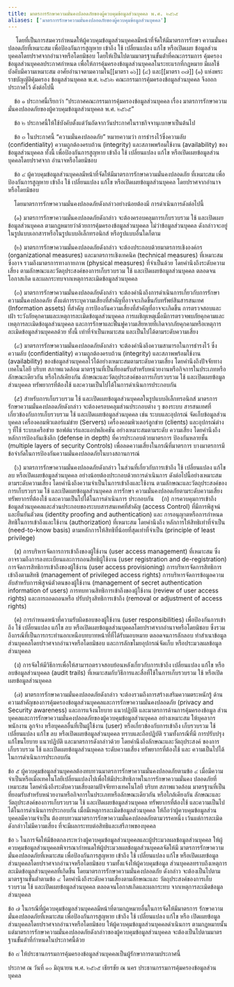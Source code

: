 ```yaml
---
title: มาตรการรักษาความมั่นคงปลอดภัยของผู้ควบคุมข้อมูลส่วนบุคคล พ.ศ. ๒๕๖๕
aliases: ['มาตรการรักษาความมั่นคงปลอดภัยของผู้ควบคุมข้อมูลส่วนบุคคล']
---
```



&emsp; โดยที่เป็นการสมควรกําหนดให้ผู้ควบคุมข้อมูลส่วนบุคคลมีหน้าที่จัดให้มีมาตรการรักษา
ความมั่นคงปลอดภัยที่เหมาะสม เพื่อป้องกันการสูญหาย เข้าถึง ใช้ เปลี่ยนแปลง
แก้ไข หรือเปิดเผย ข้อมูลส่วนบุคคลโดยปราศจากอํานาจหรือโดยมิชอบ
โดยให้เป็นไปตามมาตรฐานขั้นต่ําที่คณะกรรมการ คุ้มครองข้อมูลส่วนบุคคลประกาศกําหนด
เพื่อให้การคุ้มครองข้อมูลส่วนบุคคลในระยะแรกที่กฎหมาย มีผลใช้บังคับมีความเหมาะสม
อาศัยอํานาจตามความใน[[มาตรา ๑๖]] (๔) และ[[มาตรา ๓๗]] (๑)
แห่งพระราชบัญญัติคุ้มครอง ข้อมูลส่วนบุคคล พ.ศ. ๒๕๖๒
คณะกรรมการคุ้มครองข้อมูลส่วนบุคคล จึงออกประกาศไว้ ดังต่อไปนี้

&emsp;ข้อ ๑ ประกาศนี้เรียกว่า “ประกาศคณะกรรมการคุ้มครองข้อมูลส่วนบุคคล เรื่อง
มาตรการรักษาความมั่นคงปลอดภัยของผู้ควบคุมข้อมูลส่วนบุคคล พ.ศ. ๒๕๖๕”

&emsp;ข้อ ๒ ประกาศนี้ให้ใช้บังคับตั้งแต่วันถัดจากวันประกาศในราชกิจจานุเบกษาเป็นต้นไป

&emsp;ข้อ ๓ ในประกาศนี้
“ความมั่นคงปลอดภัย” หมายความว่า การธํารงไว้ซึ่งความลับ (confidentiality)
ความถูกต้องครบถ้วน (integrity) และสภาพพร้อมใช้งาน (availability)
ของข้อมูลส่วนบุคคล ทั้งนี้ เพื่อป้องกันการสูญหาย เข้าถึง ใช้ เปลี่ยนแปลง แก้ไข
หรือเปิดเผยข้อมูลส่วนบุคคลโดยปราศจาก อํานาจหรือโดยมิชอบ

&emsp;ข้อ ๔ ผู้ควบคุมข้อมูลส่วนบุคคลมีหน้าที่จัดให้มีมาตรการรักษาความมั่นคงปลอดภัย
ที่เหมาะสม เพื่อป้องกันการสูญหาย เข้าถึง ใช้ เปลี่ยนแปลง แก้ไข
หรือเปิดเผยข้อมูลส่วนบุคคล โดยปราศจากอํานาจหรือโดยมิชอบ

&emsp;โดยมาตรการรักษาความมั่นคงปลอดภัยดังกล่าวอย่างน้อยต้องมี การดําเนินการดังต่อไปนี้

&emsp;(๑) มาตรการรักษาความมั่นคงปลอดภัยดังกล่าว จะต้องครอบคลุมการเก็บรวบรวม
ใช้ และเปิดเผยข้อมูลส่วนบุคคล ตามกฎหมายว่าด้วยการคุ้มครองข้อมูลส่วนบุคคล
ไม่ว่าข้อมูลส่วนบุคคล ดังกล่าวจะอยู่ในรูปแบบเอกสารหรือในรูปแบบอิเล็กทรอนิกส์
หรือรูปแบบอื่นใดก็ตาม

&emsp;(๒) มาตรการรักษาความมั่นคงปลอดภัยดังกล่าว
จะต้องประกอบด้วยมาตรการเชิงองค์กร (organizational measures)
และมาตรการเชิงเทคนิค (technical measures) ที่เหมาะสม ซึ่งอาจ
รวมถึงมาตรการทางกายภาพ (physical measures) ที่จําเป็นด้วย
โดยคํานึงถึงระดับความเสี่ยง ตามลักษณะและวัตถุประสงค์ของการเก็บรวบรวม ใช้
และเปิดเผยข้อมูลส่วนบุคคล ตลอดจนโอกาสเกิด และผลกระทบจากเหตุการละเมิดข้อมูลส่วนบุคคล

&emsp;(๓) มาตรการรักษาความมั่นคงปลอดภัยดังกล่าว
จะต้องคํานึงถึงการดําเนินการเกี่ยวกับการรักษา ความมั่นคงปลอดภัย
ตั้งแต่การระบุความเสี่ยงที่สําคัญที่อาจจะเกิดขึ้นกับทรัพย์สินสารสนเทศ
(Information assets) ที่สําคัญ การป้องกันความเสี่ยงที่สําคัญที่อาจจะเกิดขึ้น
การตรวจสอบและเฝ้า ระวังภัยคุกคามและเหตุการละเมิดข้อมูลส่วนบุคคล
การเผชิญเหตุเมื่อมีการตรวจพบภัยคุกคามและ เหตุการละเมิดข้อมูลส่วนบุคคล
และการรักษาและฟื้นฟูความเสียหายที่เกิดจากภัยคุกคามหรือเหตุการ
ละเมิดข้อมูลส่วนบุคคลด้วย ทั้งนี้ เท่าที่จําเป็นเหมาะสม
และเป็นไปได้ตามระดับความเสี่ยง

&emsp;(๔) มาตรการรักษาความมั่นคงปลอดภัยดังกล่าว
จะต้องคํานึงถึงความสามารถในการธํารงไว้ ซึ่งความลับ (confidentiality)
ความถูกต้องครบถ้วน (integrity) และสภาพพร้อมใช้งาน (availability)
ของข้อมูลส่วนบุคคลไว้ได้อย่างเหมาะสมตามระดับความเสี่ยง
โดยคํานึงถึงปัจจัยทางเทคโนโลยี บริบท สภาพแวดล้อม
มาตรฐานที่เป็นที่ยอมรับสําหรับหน่วยงานหรือกิจการในประเภทหรือลักษณะเดียวกัน
หรือใกล้เคียงกัน ลักษณะและวัตถุประสงค์ของการเก็บรวบรวม ใช้
และเปิดเผยข้อมูลส่วนบุคคล ทรัพยากรที่ต้องใช้
และความเป็นไปได้ในการดําเนินการประกอบกัน

&emsp;(๕) สําหรับการเก็บรวบรวม ใช้ และเปิดเผยข้อมูลส่วนบุคคลในรูปแบบอิเล็กทรอนิกส์
มาตรการรักษาความมั่นคงปลอดภัยดังกล่าว จะต้องครอบคลุมส่วนประกอบต่าง ๆ
ของระบบ สารสนเทศที่เกี่ยวข้องกับการเก็บรวบรวม ใช้ และเปิดเผยข้อมูลส่วนบุคคล
เช่น ระบบและอุปกรณ์ จัดเก็บข้อมูลส่วนบุคคล เครื่องคอมพิวเตอร์แม่ข่าย (Servers)
เครื่องคอมพิวเตอร์ลูกข่าย (clients) และอุปกรณ์ต่าง ๆ ที่ใช้ ระบบเครือข่าย
ซอฟต์แวร์และแอปพลิเคชัน อย่างเหมาะสมตามระดับ ความเสี่ยง
โดยคํานึงถึงหลักการป้องกันเชิงลึก (defense in depth) ที่ควรประกอบด้วยมาตรการ
ป้องกันหลายชั้น (multiple layers of security Controls) เพื่อลดความเสี่ยงในกรณีที่มาตรการ
บางมาตรการมีข้อจํากัดในการป้องกันความมั่นคงปลอดภัยในบางสถานการณ์

&emsp;(๖) มาตรการรักษาความมั่นคงปลอดภัยดังกล่าว ในส่วนที่เกี่ยวกับการเข้าถึง ใช้
เปลี่ยนแปลง แก้ไข ลบ หรือเปิดเผยข้อมูลส่วนบุคคล
อย่างน้อยต้องประกอบด้วยการดําเนินการ ดังต่อไปนี้อย่างเหมาะสมตามระดับความเสี่ยง
โดยคํานึงถึงความจําเป็นในการเข้าถึงและใช้งาน ตามลักษณะและวัตถุประสงค์ของการเก็บรวบรวม
ใช้ และเปิดเผยข้อมูลส่วนบุคคล การรักษา ความมั่นคงปลอดภัยตามระดับความเสี่ยง ทรัพยากรที่ต้องใช้
และความเป็นไปได้ในการดําเนินการ ประกอบกัน
&emsp;(ก) การควบคุมการเข้าถึงข้อมูลส่วนบุคคลและส่วนประกอบของระบบสารสนเทศที่สําคัญ
(access Control) ที่มีการพิสูจน์และยืนยันตัวตน (identity proofing and authentication) และ
การอนุญาตหรือการกําหนดสิทธิในการเข้าถึงและใช้งาน (authorization) ที่เหมาะสม
โดยคํานึงถึง หลักการให้สิทธิเท่าที่จําเป็น (need-to-know basis)
ตามหลักการให้สิทธิที่น้อยที่สุดเท่าที่จําเป็น (principle of least privilege)

&emsp;(ข) การบริหารจัดการการเข้าถึงของผู้ใช้งาน (user access management) ที่เหมาะสม
ซึ่งอาจรวมถึงการลงทะเบียนและการถอนสิทธิผู้ใช้งาน (user registration and de-registration)
การจัดการสิทธิการเข้าถึงของผู้ใช้งาน (user access provisioning)
การบริหารจัดการสิทธิการเข้าถึงตามสิทธิ (management of privileged access rights)
การบริหารจัดการข้อมูลความลับสําหรับการพิสูจน์ตัวตนของผู้ใช้งาน (management of secret authentication information of users)
การทบทวนสิทธิการเข้าถึงของผู้ใช้งาน (review of user access rights)
และการถอดถอนหรือ ปรับปรุงสิทธิการเข้าถึง (removal or adjustment of access rights)

&emsp;(ค) การกําหนดหน้าที่ความรับผิดชอบของผู้ใช้งาน (user responsibilities)
เพื่อป้องกันการเข้าถึง ใช้ เปลี่ยนแปลง แก้ไข ลบ
หรือเปิดเผยข้อมูลส่วนบุคคลโดยปราศจากอํานาจหรือโดยมิชอบ
ซึ่งรวมถึงกรณีที่เป็นการกระทํานอกเหนือบทบาทหน้าที่ที่ได้รับมอบหมาย
ตลอดจนการลักลอบ ทําสําเนาข้อมูลส่วนบุคคลโดยปราศจากอํานาจหรือโดยมิชอบ
และการลักขโมยอุปกรณ์จัดเก็บ หรือประมวลผลข้อมูลส่วนบุคคล

&emsp;(ง) การจัดให้มีวิธีการเพื่อให้สามารถตรวจสอบย้อนหลังเกี่ยวกับการเข้าถึง
เปลี่ยนแปลง แก้ไข หรือลบข้อมูลส่วนบุคคล (audit trails)
ที่เหมาะสมกับวิธีการและสื่อที่ใช้ในการเก็บรวบรวม ใช้ หรือเปิดเผยข้อมูลส่วนบุคคล

&emsp;(๗) มาตรการรักษาความมั่นคงปลอดภัยดังกล่าว
จะต้องรวมถึงการสร้างเสริมความตระหนักรู้
ด้านความสําคัญของการคุ้มครองข้อมูลส่วนบุคคลและการรักษาความมั่นคงปลอดภัย
(privacy and Security awareness) และการแจ้งนโยบาย แนวปฏิบัติ
และมาตรการด้านการคุ้มครองข้อมูล
ส่วนบุคคลและการรักษาความมั่นคงปลอดภัยของผู้ควบคุมข้อมูลส่วนบุคคล
อย่างเหมาะสม ให้บุคลากร พนักงาน ลูกจ้าง หรือบุคคลอื่นที่เป็นผู้ใช้งาน (user)
หรือเกี่ยวข้องกับการเข้าถึง เก็บรวบรวม ใช้ เปลี่ยนแปลง แก้ไข ลบ
หรือเปิดเผยข้อมูลส่วนบุคคล ทราบและถือปฏิบัติ รวมทั้งกรณีที่มี
การปรับปรุงแก้ไขนโยบาย แนวปฏิบัติ และมาตรการดังกล่าวด้วย
โดยคํานึงถึงลักษณะและวัตถุประสงค์ ของการเก็บรวบรวม ใช้
และเปิดเผยข้อมูลส่วนบุคคล ระดับความเสี่ยง ทรัพยากรที่ต้องใช้ และ
ความเป็นไปได้ในการดําเนินการประกอบกัน

ข้อ ๕ ผู้ควบคุมข้อมูลส่วนบุคคลต้องทบทวนมาตรการรักษาความมั่นคงปลอดภัยตามข้อ ๔
เมื่อมีความจําเป็นหรือเมื่อเทคโนโลยีเปลี่ยนแปลงไปเพื่อให้มีประสิทธิภาพในการรักษาความมั่นคง ปลอดภัยที่เหมาะสม
โดยคํานึงถึงระดับความเสี่ยงตามปัจจัยทางเทคโนโลยี บริบท สภาพแวดล้อม
มาตรฐานที่เป็นที่ยอมรับสําหรับหน่วยงานหรือกิจการในประเภทหรือลักษณะเดียวกัน
หรือใกล้เคียงกัน ลักษณะและวัตถุประสงค์ของการเก็บรวบรวม ใช้
และเปิดเผยข้อมูลส่วนบุคคล ทรัพยากรที่ต้องใช้ และความเป็นไปได้ในการดําเนินการประกอบกัน
เมื่อมีเหตุการละเมิดข้อมูลส่วนบุคคล ให้ถือว่าผู้ควบคุมข้อมูลส่วนบุคคลมีความจําเป็น
ต้องทบทวนมาตรการรักษาความมั่นคงปลอดภัยตามวรรคหนึ่ง
เว้นแต่การละเมิดดังกล่าวไม่มีความเสี่ยง ที่จะมีผลกระทบต่อสิทธิและเสรีภาพของบุคคล

ข้อ ๖ ในการจัดให้มีข้อตกลงระหว่างผู้ควบคุมข้อมูลส่วนบุคคลและผู้ประมวลผลข้อมูลส่วนบุคคล
ให้ผู้ควบคุมข้อมูลส่วนบุคคลพิจารณากําหนดให้ผู้ประมวลผลข้อมูลส่วนบุคคลจัดให้มี
มาตรการรักษาความมั่นคงปลอดภัยที่เหมาะสม เพื่อป้องกันการสูญหาย เข้าถึง ใช้
เปลี่ยนแปลง แก้ไข หรือเปิดเผยข้อมูลส่วนบุคคลโดยปราศจากอํานาจหรือโดยมิชอบ
รวมทั้งแจ้งให้ผู้ควบคุมข้อมูล ส่วนบุคคลทราบถึงเหตุการละเมิดข้อมูลส่วนบุคคลที่เกิดขึ้น
โดยมาตรการรักษาความมั่นคงปลอดภัย ดังกล่าว
จะต้องเป็นไปตามมาตรฐานขั้นต่ําตามข้อ ๔
โดยคํานึงถึงระดับความเสี่ยงตามลักษณะและ วัตถุประสงค์ของการเก็บรวบรวม ใช้
และเปิดเผยข้อมูลส่วนบุคคล ตลอดจนโอกาสเกิดและผลกระทบ
จากเหตุการละเมิดข้อมูลส่วนบุคคล

ข้อ ๗ ในกรณีที่ผู้ควบคุมข้อมูลส่วนบุคคลมีหน้าที่ตามกฎหมายอื่นในการจัดให้มีมาตรการ
รักษาความมั่นคงปลอดภัยที่เหมาะสม เพื่อป้องกันการสูญหาย เข้าถึง ใช้
เปลี่ยนแปลง แก้ไข หรือ เปิดเผยข้อมูลส่วนบุคคลโดยปราศจากอํานาจหรือโดยมิชอบ
ให้ผู้ควบคุมข้อมูลส่วนบุคคลดําเนินการ ตามกฎหมายนั้น
แต่มาตรการรักษาความมั่นคงปลอดภัยดังกล่าวของผู้ควบคุมข้อมูลส่วนบุคคล
จะต้องเป็นไปตามมาตรฐานขั้นต่ําที่กําหนดในประกาศนี้ด้วย

ข้อ ๘ ให้ประธานกรรมการคุ้มครองข้อมูลส่วนบุคคลเป็นผู้รักษาการตามประกาศนี้

ประกาศ ณ วันที่ ๑๐ มิถุนายน พ.ศ. ๒๕๖๕
      เธียรชัย ณ นคร
ประธานกรรมการคุ้มครองข้อมูลส่วนบุคคล